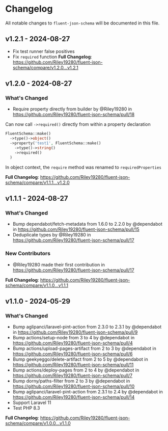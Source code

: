 # Changelog

All notable changes to `fluent-json-schema` will be documented in this file.

## v1.2.1 - 2024-08-27

- Fix test runner false positives
- Fix `required` function
  **Full Changelog**: https://github.com/Riley19280/fluent-json-schema/compare/v1.2.0...v1.2.1

## v1.2.0 - 2024-08-27

### What's Changed

* Require property directly from builder by @Riley19280 in https://github.com/Riley19280/fluent-json-schema/pull/18

Can now call `->required()` directly from within a property declaration

```php
FluentSchema::make()
  ->type()->object()
  ->property('test1', FluentSchema::make()
    ->type()->string()
    ->required()
  )


```
In object context, the `require` method was renamed to `requiredProperties`

**Full Changelog**: https://github.com/Riley19280/fluent-json-schema/compare/v1.1.1...v1.2.0

## v1.1.1 - 2024-08-27

### What's Changed

* Bump dependabot/fetch-metadata from 1.6.0 to 2.2.0 by @dependabot in https://github.com/Riley19280/fluent-json-schema/pull/15
* Deduplicate types by @Riley19280 in https://github.com/Riley19280/fluent-json-schema/pull/17

### New Contributors

* @Riley19280 made their first contribution in https://github.com/Riley19280/fluent-json-schema/pull/17

**Full Changelog**: https://github.com/Riley19280/fluent-json-schema/compare/v1.1.0...v1.1.1

## v1.1.0 - 2024-05-29

### What's Changed

* Bump aglipanci/laravel-pint-action from 2.3.0 to 2.3.1 by @dependabot in https://github.com/Riley19280/fluent-json-schema/pull/9
* Bump actions/setup-node from 3 to 4 by @dependabot in https://github.com/Riley19280/fluent-json-schema/pull/4
* Bump actions/upload-pages-artifact from 2 to 3 by @dependabot in https://github.com/Riley19280/fluent-json-schema/pull/6
* Bump geekyeggo/delete-artifact from 2 to 5 by @dependabot in https://github.com/Riley19280/fluent-json-schema/pull/11
* Bump actions/deploy-pages from 2 to 4 by @dependabot in https://github.com/Riley19280/fluent-json-schema/pull/7
* Bump dorny/paths-filter from 2 to 3 by @dependabot in https://github.com/Riley19280/fluent-json-schema/pull/10
* Bump aglipanci/laravel-pint-action from 2.3.1 to 2.4 by @dependabot in https://github.com/Riley19280/fluent-json-schema/pull/14
* Support Laravel 11
* Test PHP 8.3

**Full Changelog**: https://github.com/Riley19280/fluent-json-schema/compare/v1.0.0...v1.1.0
